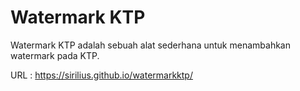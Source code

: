# Watermark KTP

Watermark KTP adalah sebuah alat sederhana untuk menambahkan watermark pada KTP.

URL : https://sirilius.github.io/watermarkktp/